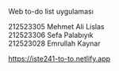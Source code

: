 Web to-do list uygulaması

212523305 Mehmet Ali Lislas <br>
212523306 Sefa Palabıyık <br>
212523028 Emrullah Kaynar <br>

https://iste241-to-to.netlify.app 
